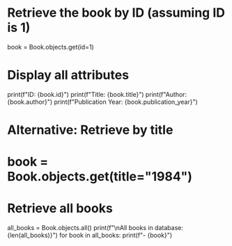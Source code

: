 # Retrieve the book by ID (assuming ID is 1)
book = Book.objects.get(id=1)

# Display all attributes
print(f"ID: {book.id}")
print(f"Title: {book.title}")
print(f"Author: {book.author}")
print(f"Publication Year: {book.publication_year}")

# Alternative: Retrieve by title
# book = Book.objects.get(title="1984")

# Retrieve all books
all_books = Book.objects.all()
print(f"\nAll books in database: {len(all_books)}")
for book in all_books:
    print(f"- {book}")